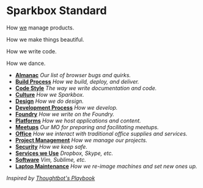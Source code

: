 # Sparkbox Standard


How [we][sparkbox] manage products.

How we make things beautiful.

How we write code.

How we dance.

* **[Almanac](/almanac)** _Our list of browser bugs and quirks._
* **[Build Process](/build_process)** _How we build, deploy, and deliver._
* **[Code Style](/code-style/README.md)** _The way we write documentation and code._
* **[Culture](/culture)** _How we Sparkbox._
* **[Design](/design)** _How we do design._
* **[Development Process](/development_process)** _How we develop._
* **[Foundry](/foundry)** _How we write on the Foundry._
* **[Platforms](/platforms)** _How we host applications and content._
* **[Meetups](/meetups)** _Our MO for preparing and facilitating meetups._
* **[Office](/office)** _How we interact with traditional office supplies and services._
* **[Project Management](/project_management/README.md)** _How we manage our projects._
* **[Security](/security)** _How we keep safe._
* **[Services we Use](/services)** _Dropbox, Skype, etc._
* **[Software](/software)** _Vim, Sublime, etc._
* **[Laptop Maintenance](/laptop/README.md)** _How we re-image machines and set new ones up._










_Inspired by [Thoughtbot's Playbook][inspiration]_

[inspiration]: https://playbook.thoughtbot.com
[sparkbox]: http://seesparkbox.com
